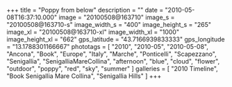 +++
title = "Poppy from below"
description = ""
date = "2010-05-08T16:37:10.000"
image = "20100508@163710"
image_s = "20100508@163710-s"
image_width_s = "400"
image_height_s = "265"
image_xl = "20100508@163710-xl"
image_width_xl = "1000"
image_height_xl = "662"
gps_latitude = "43.7166939833333"
gps_longitude = "13.1788301166667"
phototags = [ "2010", "2010-05", "2010-05-08", "Ancona", "Book", "Europe", "Italy", "Marche", "Ponticelli", "Scapezzano", "Senigallia", "SenigalliaMareCollina", "afternoon", "blue", "cloud", "flower", "outdoor", "poppy", "red", "sky", "summer" ]
galleries = [ "2010 Timeline", "Book Senigallia Mare Collina", "Senigallia Hills" ]
+++
